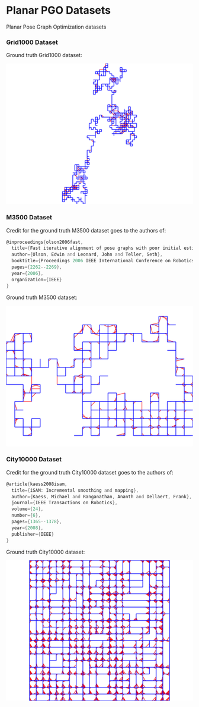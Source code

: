 # Planar PGO Datasets
Planar Pose Graph Optimization datasets

### Grid1000 Dataset
Ground truth Grid1000 dataset:

![intel dataset](images/g1000_gt.svg)

### M3500 Dataset
Credit for the ground truth M3500 dataset goes to the authors of:
```asm
@inproceedings{olson2006fast,
  title={Fast iterative alignment of pose graphs with poor initial estimates},
  author={Olson, Edwin and Leonard, John and Teller, Seth},
  booktitle={Proceedings 2006 IEEE International Conference on Robotics and Automation, 2006. ICRA 2006.},
  pages={2262--2269},
  year={2006},
  organization={IEEE}
}
``` 
Ground truth M3500 dataset:

![intel dataset](images/m3500_gt.svg)

### City10000 Dataset
Credit for the ground truth City10000 dataset goes to the authors of:
```asm
@article{kaess2008isam,
  title={iSAM: Incremental smoothing and mapping},
  author={Kaess, Michael and Ranganathan, Ananth and Dellaert, Frank},
  journal={IEEE Transactions on Robotics},
  volume={24},
  number={6},
  pages={1365--1378},
  year={2008},
  publisher={IEEE}
}
``` 
Ground truth City10000 dataset:

![intel dataset](images/c10k_gt.svg)